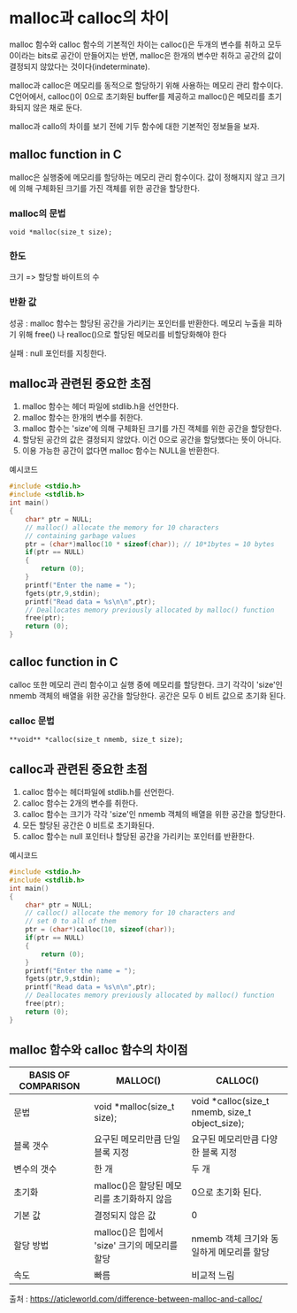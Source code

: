 # malloc과 calloc의 차이

malloc 함수와 calloc 함수의 기본적인 차이는 calloc()은 두개의 변수를 취하고 모두 0이라는 bits로 공간이 만들어지는 반면, malloc은 한개의 변수만 취하고 공간의 값이 결정되지 않았다는 것이다(indeterminate).



malloc과 calloc은 메모리를 동적으로 할당하기 위해 사용하는 메모리 관리 함수이다. C언어에서, calloc()이 0으로 초기화된 buffer를 제공하고 malloc()은 메모리를 초기화되지 않은 채로 둔다.



malloc과 callo의 차이를 보기 전에 기두 함수에 대한 기본적인 정보들을 보자.



## malloc function in C

malloc은 실행중에 메모리를 할당하는 메모리 관리 함수이다. 값이 정해지지 않고 크기에 의해 구체화된 크기를 가진 객체를 위한 공간을 할당한다. 

### malloc의 문법

`void *malloc(size_t size);`



### 한도

크기 => 할당할 바이트의 수



### 반환 값

성공 : malloc 함수는 할당된 공간을 가리키는 포인터를 반환한다. 메모리 누출을 피하기 위해 free() 나 realloc()으로 할당된 메모리를 비할당화해야 한다

실패 : null 포인터를 지칭한다.



## malloc과 관련된 중요한 초점

1. malloc 함수는 헤더 파일에 stdlib.h을 선언한다.
2. malloc 함수는 한개의 변수를 취한다.
3. malloc 함수는 'size'에 의해 구체화된 크기를 가진 객체를 위한 공간을 할당한다.
4. 할당된 공간의 값은 결정되지 않았다. 이건 0으로 공간을 할당했다는 뜻이 아니다.
5. 이용 가능한 공간이 없다면 malloc 함수는 NULL을 반환한다.

예시코드

```c
#include <stdio.h>
#include <stdlib.h>
int main()
{
    char* ptr = NULL;
    // malloc() allocate the memory for 10 characters
    // containing garbage values
    ptr = (char*)malloc(10 * sizeof(char)); // 10*1bytes = 10 bytes
    if(ptr == NULL)
    {
        return (0);
    }
    printf("Enter the name = ");
    fgets(ptr,9,stdin);
    printf("Read data = %s\n\n",ptr);
    // Deallocates memory previously allocated by malloc() function
    free(ptr);
    return (0);
}
```



## calloc function in C

calloc 또한 메모리 관리 함수이고 실행 중에 메모리를 할당한다. 크기 각각이 'size'인 nmemb 객체의 배열을 위한 공간을 할당한다. 공간은 모두 0 비트 값으로 초기화 된다.



### calloc 문법

`**void** *calloc(size_t nmemb, size_t size);`



## calloc과 관련된 중요한 초점

1. calloc 함수는 헤더파일에 stdlib.h를 선언한다.
2. calloc 함수는 2개의 변수를 취한다.
3. calloc 함수는 크기가 각각 'size'인 nmemb 객체의 배열을 위한 공간을 할당한다.
4. 모든 할당된 공간은 0 비트로 초기화된다.
5. calloc 함수는 null 포인터나 할당된 공간을 가리키는 포인터를 반환한다.



예시코드

```c
#include <stdio.h>
#include <stdlib.h>
int main()
{
    char* ptr = NULL;
    // calloc() allocate the memory for 10 characters and
    // set 0 to all of them
    ptr = (char*)calloc(10, sizeof(char));
    if(ptr == NULL)
    {
        return (0);
    }
    printf("Enter the name = ");
    fgets(ptr,9,stdin);
    printf("Read data = %s\n\n",ptr);
    // Deallocates memory previously allocated by malloc() function
    free(ptr);
    return (0);
}
```





## malloc 함수와 calloc 함수의 차이점

| BASIS OF COMPARISON | MALLOC()                                      | CALLOC()                                        |
| ------------------- | --------------------------------------------- | ----------------------------------------------- |
| 문법                | void *malloc(size_t size);                    | void *calloc(size_t nmemb, size_t object_size); |
| 블록 갯수           | 요구된 메모리만큼 단일 블록 지정              | 요구된 메모리만큼 다양한 블록 지정              |
| 변수의 갯수         | 한 개                                         | 두 개                                           |
| 초기화              | malloc()은 할당된 메모리를 초기화하지 않음    | 0으로 초기화 된다.                              |
| 기본 값             | 결정되지 않은 값                              | 0                                               |
| 할당 방법           | malloc()은 힙에서 'size' 크기의 메모리를 할당 | nmemb 객체 크기와 동일하게 메모리를 할당        |
| 속도                | 빠름                                          | 비교적 느림                                     |

출처 : https://aticleworld.com/difference-between-malloc-and-calloc/